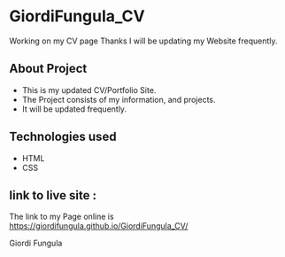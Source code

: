 # GiordiFungula_CV
Working on my CV page
Thanks I will be updating my Website frequently.

## About Project
 - This is my updated CV/Portfolio Site.
 - The Project consists of my information, and projects.
 - It will be updated frequently.

## Technologies used
 - HTML
 - CSS
## link to live site :
The link to my Page online is https://giordifungula.github.io/GiordiFungula_CV/ 

Giordi Fungula

